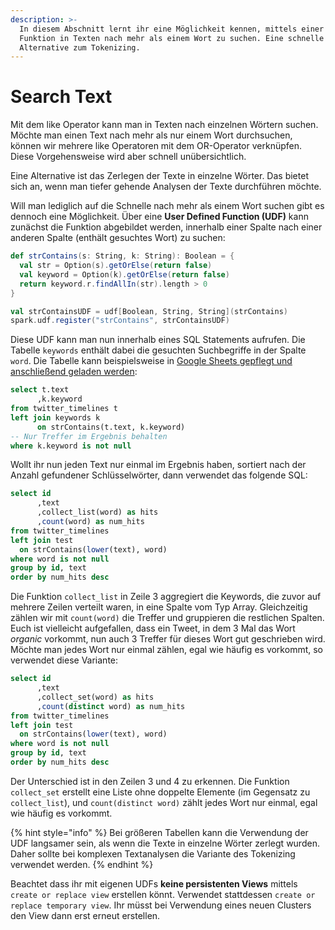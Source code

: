 ```yaml
---
description: >-
  In diesem Abschnitt lernt ihr eine Möglichkeit kennen, mittels einer eigenen
  Funktion in Texten nach mehr als einem Wort zu suchen. Eine schnelle
  Alternative zum Tokenizing.
---
```


# Search Text

Mit dem like Operator kann man in Texten nach einzelnen Wörtern suchen. Möchte man einen Text nach mehr als nur einem Wort durchsuchen, können wir mehrere like Operatoren mit dem OR-Operator verknüpfen. Diese Vorgehensweise wird aber schnell unübersichtlich.

Eine Alternative ist das Zerlegen der Texte in einzelne Wörter. Das bietet sich an, wenn man tiefer gehende Analysen der Texte durchführen möchte. 

Will man lediglich auf die Schnelle nach mehr als einem Wort suchen gibt es dennoch eine Möglichkeit. Über eine **User Defined Function \(UDF\)** kann zunächst die Funktion abgebildet werden, innerhalb einer Spalte nach einer anderen Spalte \(enthält gesuchtes Wort\) zu suchen:

```scala
def strContains(s: String, k: String): Boolean = {
  val str = Option(s).getOrElse(return false)
  val keyword = Option(k).getOrElse(return false)
  return keyword.r.findAllIn(str).length > 0
}

val strContainsUDF = udf[Boolean, String, String](strContains)
spark.udf.register("strContains", strContainsUDF)
```

Diese UDF kann man nun innerhalb eines SQL Statements aufrufen. Die Tabelle `keywords` enthält dabei die gesuchten Suchbegriffe in der Spalte `word`. Die Tabelle kann beispielsweise in [Google Sheets gepflegt und anschließend geladen werden](identify-topics-in-text/mapping-tables-with-sql.md#tabellen-ueber-google-sheets-pflegen-und-laden):

```sql
select t.text
      ,k.keyword
from twitter_timelines t
left join keywords k
      on strContains(t.text, k.keyword)
-- Nur Treffer im Ergebnis behalten
where k.keyword is not null
```

Wollt ihr nun jeden Text nur einmal im Ergebnis haben, sortiert nach der Anzahl gefundener Schlüsselwörter, dann verwendet das folgende SQL:

```sql
select id
      ,text
      ,collect_list(word) as hits
      ,count(word) as num_hits
from twitter_timelines
left join test 
  on strContains(lower(text), word)
where word is not null
group by id, text
order by num_hits desc
```

Die Funktion `collect_list` in Zeile 3 aggregiert die Keywords, die zuvor auf mehrere Zeilen verteilt waren, in eine Spalte vom Typ Array. Gleichzeitig zählen wir mit `count(word)` die Treffer und gruppieren die restlichen Spalten. Euch ist vielleicht aufgefallen, dass ein Tweet, in dem 3 Mal das Wort _organic_ vorkommt, nun auch 3 Treffer für dieses Wort gut geschrieben wird. Möchte man jedes Wort nur einmal zählen, egal wie häufig es vorkommt, so verwendet diese Variante:

```sql
select id
      ,text
      ,collect_set(word) as hits
      ,count(distinct word) as num_hits
from twitter_timelines
left join test 
  on strContains(lower(text), word)
where word is not null
group by id, text
order by num_hits desc
```

Der Unterschied ist in den Zeilen 3 und 4 zu erkennen. Die Funktion `collect_set` erstellt eine Liste ohne doppelte Elemente \(im Gegensatz zu `collect_list`\), und `count(distinct word)` zählt jedes Wort nur einmal, egal wie häufig es vorkommt. 

{% hint style="info" %}
Bei größeren Tabellen kann die Verwendung der UDF langsamer sein, als wenn die Texte in einzelne Wörter zerlegt wurden. Daher sollte bei komplexen Textanalysen die Variante des Tokenizing verwendet werden.
{% endhint %}

Beachtet dass ihr mit eigenen UDFs **keine persistenten Views** mittels `create or replace view` erstellen könnt. Verwendet stattdessen `create or replace temporary view`. Ihr müsst bei Verwendung eines neuen Clusters den View dann erst erneut erstellen.

